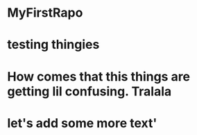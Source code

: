 # MyFirstRapo
# testing thingies
# How comes that this things are getting lil confusing. Tralala
# let's add some more text'